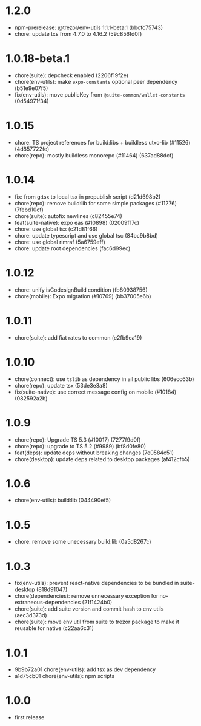 # 1.2.0

-   npm-prerelease: @trezor/env-utils 1.1.1-beta.1 (bbcfc75743)
-   chore: update txs from 4.7.0 to 4.16.2 (59c856fd0f)

# 1.0.18-beta.1

-   chore(suite): depcheck enabled (2206f19f2e)
-   chore(env-utils): make `expo-constants` optional peer dependency (b51e9e07f5)
-   fix(env-utils): move publicKey from `@suite-common/wallet-constants` (0d54971f34)

# 1.0.15

-   chore: TS project references for build:libs + buildless utxo-lib (#11526) (4d857722fe)
-   chore(repo): mostly buildless monorepo (#11464) (637ad88dcf)

# 1.0.14

-   fix: from g:tsx to local tsx in prepublish script (d21d698b2)
-   chore(repo): remove build:lib for some simple packages (#11276) (7febd10cf)
-   chore(suite): autofix newlines (c82455e74)
-   feat(suite-native): expo eas (#10898) (02009f17c)
-   chore: use global tsx (c21d81f66)
-   chore: update typescript and use global tsc (84bc9b8bd)
-   chore: use global rimraf (5a6759eff)
-   chore: update root dependencies (fac6d99ec)

# 1.0.12

-   chore: unify isCodesignBuild condition (fb80938756)
-   chore(mobile): Expo migration (#10769) (bb37005e6b)

# 1.0.11

-   chore(suite): add fiat rates to common (e2fb9ea19)

# 1.0.10

-   chore(connect): use `tslib` as dependency in all public libs (606ecc63b)
-   chore(repo): update tsx (53de3e3a8)
-   fix(suite-native): use correct message config on mobile (#10184) (082592a2b)

# 1.0.9

-   chore(repo): Upgrade TS 5.3 (#10017) (7277f9d0f)
-   chore(repo): upgrade to TS 5.2 (#9989) (bf8d0fe80)
-   feat(deps): update deps without breaking changes (7e0584c51)
-   chore(desktop): update deps related to desktop packages (af412cfb5)

# 1.0.6

-   chore(env-utils): build:lib (044490ef5)

# 1.0.5

-   chore: remove some unecessary build:lib (0a5d8267c)

# 1.0.3

-   fix(env-utils): prevent react-native dependencies to be bundled in suite-desktop (818d91047)
-   chore(dependencies): remove unnecessary exception for no-extraneous-dependencies (21f1424b0)
-   chore(suite): add suite version and commit hash to env utils (aec3d373d)
-   chore(suite): move env util from suite to trezor package to make it reusable for native (c22aa6c31)

# 1.0.1

-   9b9b72a01 chore(env-utils): add tsx as dev dependency
-   a1d75cb01 chore(env-utils): npm scripts

# 1.0.0

-   first release
